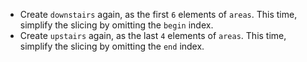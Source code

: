 + Create `downstairs` again, as the first `6` elements of `areas`. This time, simplify the slicing by omitting the `begin` index.
+ Create `upstairs` again, as the last `4` elements of `areas`. This time, simplify the slicing by omitting the `end` index.